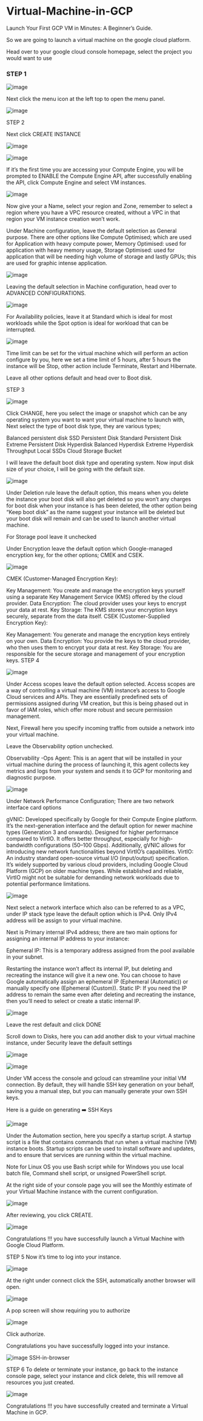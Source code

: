 # Virtual-Machine-in-GCP
Launch Your First GCP VM in Minutes: A Beginner’s Guide.

So we are going to launch a virtual machine on the google cloud platform.

Head over to your google cloud console homepage, select the project you would want to use

### STEP 1

![image](https://github.com/DiogoMic/Virtual-Machine-in-GCP/assets/89931817/d88b3b72-ac47-4c1f-b27f-412b3133d4fc)

Next click the menu icon at the left top to open the menu panel.


![image](https://github.com/DiogoMic/Virtual-Machine-in-GCP/assets/89931817/2516101a-3b15-492d-be85-7bd06455740a)

STEP 2

Next click CREATE INSTANCE


![image](https://github.com/DiogoMic/Virtual-Machine-in-GCP/assets/89931817/03b76ee3-923f-41c2-8e93-d97f45e654ae)

![image](https://github.com/DiogoMic/Virtual-Machine-in-GCP/assets/89931817/f04916ec-da82-4217-af32-81ce2acfa3cd)


If it’s the first time you are accessing your Compute Engine, you will be prompted to ENABLE the Compute Engine API, after successfully enabling the API, click Compute Engine and select VM instances.


![image](https://github.com/DiogoMic/Virtual-Machine-in-GCP/assets/89931817/b04b7cd0-df8c-436e-9c9c-0de911551f9f)


Now give your a Name, select your region and Zone, remember to select a region where you have a VPC resource created, without a VPC in that region your VM instance creation won’t work.

Under Machine configuration, leave the default selection as General purpose. There are other options like Compute Optimised; which are used for Application with heavy compute power, Memory Optimised: used for application with heavy memory usage, Storage Optimised: used for application that will be needing high volume of storage and lastly GPUs; this are used for graphic intense application.

![image](https://github.com/DiogoMic/Virtual-Machine-in-GCP/assets/89931817/547f15c0-46a4-4e67-a1f0-964238d5eb30)


Leaving the default selection in Machine configuration, head over to ADVANCED CONFIGURATIONS.


![image](https://github.com/DiogoMic/Virtual-Machine-in-GCP/assets/89931817/e091135f-9b0f-4dc7-849e-5311f1030612)

For Availability policies, leave it at Standard which is ideal for most workloads while the Spot option is ideal for workload that can be interrupted.


![image](https://github.com/DiogoMic/Virtual-Machine-in-GCP/assets/89931817/980ed1ba-2048-4489-80e8-f75ef6caaeb9)


Time limit can be set for the virtual machine which will perform an action configure by you, here we set a time limit of 5 hours, after 5 hours the instance will be Stop, other action include Terminate, Restart and Hibernate.

Leave all other options default and head over to Boot disk.

STEP 3

![image](https://github.com/DiogoMic/Virtual-Machine-in-GCP/assets/89931817/a11a0c50-e022-46b7-ad9c-7dce4af24edb)

Click CHANGE, here you select the image or snapshot which can be any operating system you want to want your virtual machine to launch with, Next select the type of boot disk type, they are various types;

Balanced persistent disk
SSD Persistent Disk
Standard Persistent Disk
Extreme Persistent Disk
Hyperdisk Balanced
Hyperdisk Extreme
Hyperdisk Throughput
Local SSDs
Cloud Storage Bucket

I will leave the default boot disk type and operating system. Now input disk size of your choice, I will be going with the default size.

![image](https://github.com/DiogoMic/Virtual-Machine-in-GCP/assets/89931817/e3e820ff-e35f-4a35-8ec8-378db48a19ff)


Under Deletion rule leave the default option, this means when you delete the instance your boot disk will also get deleted so you won’t any charges for boot disk when your instance is has been deleted, the other option being “Keep boot disk” as the name suggest your instance will be deleted but your boot disk will remain and can be used to launch another virtual machine.

For Storage pool leave it unchecked

Under Encryption leave the default option which Google-managed encryption key, for the other options; CMEK and CSEK.


![image](https://github.com/DiogoMic/Virtual-Machine-in-GCP/assets/89931817/c203c198-ebc0-4dd9-8f9a-16a0311cdc0c)

CMEK (Customer-Managed Encryption Key):

Key Management: You create and manage the encryption keys yourself using a separate Key Management Service (KMS) offered by the cloud provider.
Data Encryption: The cloud provider uses your keys to encrypt your data at rest.
Key Storage: The KMS stores your encryption keys securely, separate from the data itself.
CSEK (Customer-Supplied Encryption Key):

Key Management: You generate and manage the encryption keys entirely on your own.
Data Encryption: You provide the keys to the cloud provider, who then uses them to encrypt your data at rest.
Key Storage: You are responsible for the secure storage and management of your encryption keys.
STEP 4

![image](https://github.com/DiogoMic/Virtual-Machine-in-GCP/assets/89931817/31ef9a7c-9fb7-4b59-9771-80d851f408b6)


Under Access scopes leave the default option selected. Access scopes are a way of controlling a virtual machine (VM) instance’s access to Google Cloud services and APIs. They are essentially predefined sets of permissions assigned during VM creation, but this is being phased out in favor of IAM roles, which offer more robust and secure permission management.

Next, Firewall here you specify incoming traffic from outside a network into your virtual machine.

Leave the Observability option unchecked.

Observability -Ops Agent: This is an agent that will be installed in your virtual machine during the process of launching it, this agent collects key metrics and logs from your system and sends it to GCP for monitoring and diagnostic purpose.

![image](https://github.com/DiogoMic/Virtual-Machine-in-GCP/assets/89931817/44790959-1661-423d-845f-df374fa98842)


Under Network Performance Configuration; There are two network interface card options

gVNIC: Developed specifically by Google for their Compute Engine platform. It’s the next-generation interface and the default option for newer machine types (Generation 3 and onwards). Designed for higher performance compared to VirtIO. It offers better throughput, especially for high-bandwidth configurations (50–100 Gbps). Additionally, gVNIC allows for introducing new network functionalities beyond VirtIO’s capabilities.
VirtIO: An industry standard open-source virtual I/O (input/output) specification. It’s widely supported by various cloud providers, including Google Cloud Platform (GCP) on older machine types. While established and reliable, VirtIO might not be suitable for demanding network workloads due to potential performance limitations.

![image](https://github.com/DiogoMic/Virtual-Machine-in-GCP/assets/89931817/c782b47a-f1ea-4331-a42e-f31300a58a2e)

Next select a network interface which also can be referred to as a VPC, under IP stack type leave the default option which is IPv4. Only IPv4 address will be assign to your virtual machine.

Next is Primary internal IPv4 address; there are two main options for assigning an internal IP address to your instance:

Ephemeral IP: This is a temporary address assigned from the pool available in your subnet.

Restarting the instance won’t affect its internal IP, but deleting and recreating the instance will give it a new one.
You can choose to have Google automatically assign an ephemeral IP (Ephemeral (Automatic)) or manually specify one (Ephemeral (Custom)).
Static IP: If you need the IP address to remain the same even after deleting and recreating the instance, then you’ll need to select or create a static internal IP.

![image](https://github.com/DiogoMic/Virtual-Machine-in-GCP/assets/89931817/bfbdac51-17d3-4aab-9a84-d108d1a59dd1)


Leave the rest default and click DONE

Scroll down to Disks, here you can add another disk to your virtual machine instance, under Security leave the default settings

![image](https://github.com/DiogoMic/Virtual-Machine-in-GCP/assets/89931817/c081b343-06a6-4f3b-81a4-884ccd2d6a0f)

![image](https://github.com/DiogoMic/Virtual-Machine-in-GCP/assets/89931817/a55fd321-4231-4bc9-8511-b1a3561b97a4)


Under VM access the console and gcloud can streamline your initial VM connection. By default, they will handle SSH key generation on your behalf, saving you a manual step, but you can manually generate your own SSH keys.

Here is a guide on generating ➡️ SSH Keys

![image](https://github.com/DiogoMic/Virtual-Machine-in-GCP/assets/89931817/deea6bcd-f93c-4b9c-ba24-4532182710ca)

Under the Automation section, here you specify a startup script. A startup script is a file that contains commands that run when a virtual machine (VM) instance boots. Startup scripts can be used to install software and updates, and to ensure that services are running within the virtual machine.

Note for Linux OS you use Bash script while for Windows you use local batch file, Command shell script, or unsigned PowerShell script.

At the right side of your console page you will see the Monthly estimate of your Virtual Machine instance with the current configuration.

![image](https://github.com/DiogoMic/Virtual-Machine-in-GCP/assets/89931817/7b51568b-f007-46b8-9084-698f0f8201fb)

After reviewing, you click CREATE.

![image](https://github.com/DiogoMic/Virtual-Machine-in-GCP/assets/89931817/a8ce53d9-9464-48ef-bcb2-2ff9f2ddddd7)

Congratulations !!! you have successfully launch a Virtual Machine with Google Cloud Platform.

STEP 5
Now it’s time to log into your instance.

![image](https://github.com/DiogoMic/Virtual-Machine-in-GCP/assets/89931817/5a00f77b-07b7-4c21-a78f-ce44578ec90f)

At the right under connect click the SSH, automatically another browser will open.

![image](https://github.com/DiogoMic/Virtual-Machine-in-GCP/assets/89931817/8cae8bf8-063e-44fe-84b1-1c2b723b26d0)

A pop screen will show requiring you to authorize

![image](https://github.com/DiogoMic/Virtual-Machine-in-GCP/assets/89931817/bbad9527-e8ff-469d-916d-0a9f55053c14)

Click authorize.

Congratulations you have successfully logged into your instance.

![image](https://github.com/DiogoMic/Virtual-Machine-in-GCP/assets/89931817/32dd39ed-3501-40bb-bae6-2fbb1c0d0974)
SSH-in-browser


STEP 6
To delete or terminate your instance, go back to the instance console page, select your instance and click delete, this will remove all resources you just created.

![image](https://github.com/DiogoMic/Virtual-Machine-in-GCP/assets/89931817/829854f8-8e80-4bfd-92fc-d5f568c165a2)


Congratulations !!! you have successfully created and terminate a Virtual Machine in GCP.


